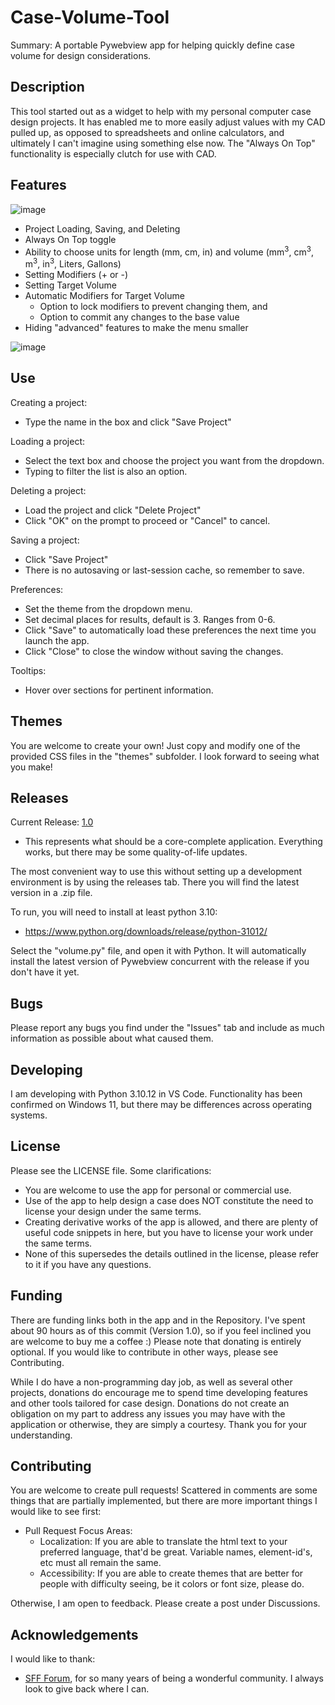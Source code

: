 # Case-Volume-Tool
Summary:
A portable Pywebview app for helping quickly define case volume for design considerations. 

## Description
This tool started out as a widget to help with my personal computer case design projects. It has enabled me to more easily adjust values with my CAD pulled up, as opposed to spreadsheets and online calculators, and ultimately I can't imagine using something else now. The "Always On Top" functionality is especially clutch for use with CAD. 

## Features
![image](https://github.com/idleDevel/Case-Volume-Tool/assets/20792330/0ffa7734-b24d-4c45-96b7-f94c4c6211fb)

- Project Loading, Saving, and Deleting
- Always On Top toggle
- Ability to choose units for length (mm, cm, in) and volume (mm<sup>3</sup>, cm<sup>3</sup>, m<sup>3</sup>, in<sup>3</sup>, Liters, Gallons)
- Setting Modifiers (+ or -)
- Setting Target Volume
- Automatic Modifiers for Target Volume
  - Option to lock modifiers to prevent changing them, and
  - Option to commit any changes to the base value
-  Hiding "advanced" features to make the menu smaller 

![image](https://github.com/idleDevel/Case-Volume-Tool/assets/20792330/caa6bc2e-e870-45d3-bfe9-e1529709549d)

## Use
Creating a project:
- Type the name in the box and click "Save Project"

Loading a project:
- Select the text box and choose the project you want from the dropdown.
- Typing to filter the list is also an option.

Deleting a project:
- Load the project and click "Delete Project"
- Click "OK" on the prompt to proceed or "Cancel" to cancel.

Saving a project:
- Click "Save Project"
- There is no autosaving or last-session cache, so remember to save.

Preferences:
- Set the theme from the dropdown menu.
- Set decimal places for results, default is 3. Ranges from 0-6.
- Click "Save" to automatically load these preferences the next time you launch the app.
- Click "Close" to close the window without saving the changes.

Tooltips:
- Hover over sections for pertinent information.

## Themes
You are welcome to create your own! Just copy and modify one of the provided CSS files in the "themes" subfolder. I look forward to seeing what you make!

## Releases
Current Release: [1.0](https://github.com/idleDevel/Case-Volume-Tool/releases/tag/v1.0)
- This represents what should be a core-complete application. Everything works, but there may be some quality-of-life updates. 

The most convenient way to use this without setting up a development environment is by using the releases tab. There you will find the latest version in a .zip file. 

To run, you will need to install at least python 3.10:
- https://www.python.org/downloads/release/python-31012/

Select the "volume.py" file, and open it with Python. It will automatically install the latest version of Pywebview concurrent with the release if you don't have it yet.

## Bugs
Please report any bugs you find under the "Issues" tab and include as much information as possible about what caused them.

## Developing 
I am developing with Python 3.10.12 in VS Code. Functionality has been confirmed on Windows 11, but there may be differences across operating systems.

## License
Please see the LICENSE file. 
Some clarifications:
- You are welcome to use the app for personal or commercial use.
- Use of the app to help design a case does NOT constitute the need to license your design under the same terms.
- Creating derivative works of the app is allowed, and there are plenty of useful code snippets in here, but you have to license your work under the same terms.
- None of this supersedes the details outlined in the license, please refer to it if you have any questions.
## Funding
There are funding links both in the app and in the Repository. I've spent about 90 hours as of this commit (Version 1.0), so if you feel inclined you are welcome to buy me a coffee :) Please note that donating is entirely optional. If you would like to contribute in other ways, please see Contributing.

While I do have a non-programming day job, as well as several other projects, donations do encourage me to spend time developing features and other tools tailored for case design. Donations do not create an obligation on my part to address any issues you may have with the application or otherwise, they are simply a courtesy. Thank you for your understanding.

## Contributing
You are welcome to create pull requests! Scattered in comments are some things that are partially implemented, but there are more important things I would like to see first:
- Pull Request Focus Areas:
  - Localization: If you are able to translate the html text to your preferred language, that'd be great. Variable names, element-id's, etc must all remain the same.
  - Accessibility: If you are able to create themes that are better for people with difficulty seeing, be it colors or font size, please do.

Otherwise, I am open to feedback. Please create a post under Discussions. 

## Acknowledgements
I would like to thank:
- [SFF Forum](https://smallformfactor.net/), for so many years of being a wonderful community. I always look to give back where I can. 


